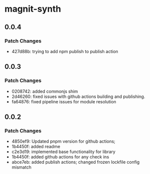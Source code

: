 # magnit-synth

## 0.0.4

### Patch Changes

- 427d88b: trying to add npm publish to publish action

## 0.0.3

### Patch Changes

- 0208742: added commonjs shim
- 2d46260: fixed issues with github actions building and publishing.
- fa64876: fixed pipeline issues for module resolution

## 0.0.2

### Patch Changes

- 4850ef9: Updated pnpm version for github actions;
- 1b4450f: added readme
- c2e3d19: implemented base functionality for library
- 1b4450f: added github actions for any check ins
- abce7eb: added publish actions; changed frozen lockfile config mismatch
